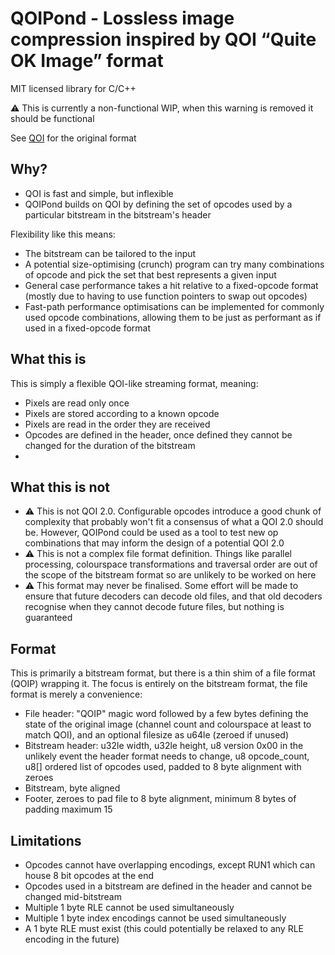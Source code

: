 # QOIPond - Lossless image compression inspired by QOI “Quite OK Image” format

MIT licensed library for C/C++

⚠️ This is currently a non-functional WIP, when this warning is removed it should be functional

See [QOI](https://github.com/phoboslab/qoi) for the original format

## Why?

- QOI is fast and simple, but inflexible
- QOIPond builds on QOI by defining the set of opcodes used by a particular bitstream in the bitstream's header

Flexibility like this means:
- The bitstream can be tailored to the input
- A potential size-optimising (crunch) program can try many combinations of opcode and pick the set that best represents a given input
- General case performance takes a hit relative to a fixed-opcode format (mostly due to having to use function pointers to swap out opcodes)
- Fast-path performance optimisations can be implemented for commonly used opcode combinations, allowing them to be just as performant as if used in a fixed-opcode format

## What this is

This is simply a flexible QOI-like streaming format, meaning:
- Pixels are read only once
- Pixels are stored according to a known opcode
- Pixels are read in the order they are received
- Opcodes are defined in the header, once defined they cannot be changed for the duration of the bitstream
-

## What this is not

- ⚠️ This is not QOI 2.0. Configurable opcodes introduce a good chunk of complexity that probably won't fit a consensus of what a QOI 2.0 should be. However, QOIPond could be used as a tool to test new op combinations that may inform the design of a potential QOI 2.0
- ⚠️ This is not a complex file format definition. Things like parallel processing, colourspace transformations and traversal order are out of the scope of the bitstream format so are unlikely to be worked on here
- ⚠️ This format may never be finalised. Some effort will be made to ensure that future decoders can decode old files, and that old decoders recognise when they cannot decode future files, but nothing is guaranteed

## Format

This is primarily a bitstream format, but there is a thin shim of a file format (QOIP) wrapping it. The focus is entirely on the bitstream format, the file format is merely a convenience:

- File header: "QOIP" magic word followed by a few bytes defining the state of the original image (channel count and colourspace at least to match QOI), and an optional filesize as u64le (zeroed if unused)
- Bitstream header: u32le width, u32le height, u8 version 0x00 in the unlikely event the header format needs to change, u8 opcode_count, u8[] ordered list of opcodes used, padded to 8 byte alignment with zeroes
- Bitstream, byte aligned
- Footer, zeroes to pad file to 8 byte alignment, minimum 8 bytes of padding maximum 15

## Limitations

- Opcodes cannot have overlapping encodings, except RUN1 which can house 8 bit opcodes at the end
- Opcodes used in a bitstream are defined in the header and cannot be changed mid-bitstream
- Multiple 1 byte RLE cannot be used simultaneously
- Multiple 1 byte index encodings cannot be used simultaneously
- A 1 byte RLE must exist (this could potentially be relaxed to any RLE encoding in the future)

